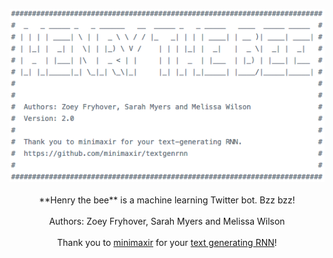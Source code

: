 <p align="center"><img src="https://github.com/myer0432/henry-the-bee/blob/master/Media/banner-img.png"></a><br><br>**Henry the bee** is a machine learning Twitter bot. Bzz bzz!<br><br>Authors: Zoey Fryhover, Sarah Myers and Melissa Wilson<br><br> Thank you to <a href="https://github.com/minimaxir">minimaxir</a> for your <a href="https://github.com/minimaxir/textgenrnn">text generating RNN</a>!</p>
